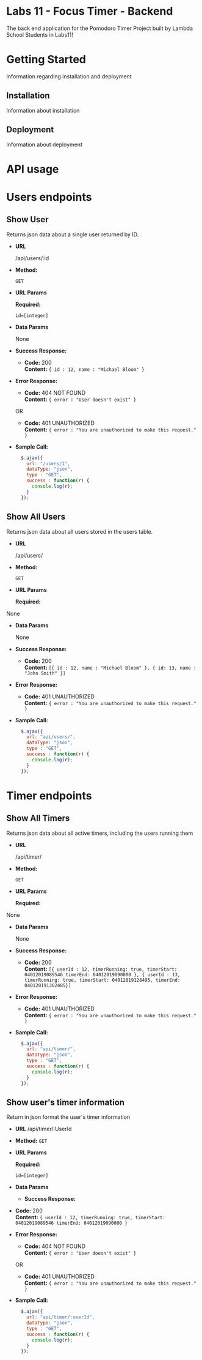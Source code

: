 # Labs 11 - Focus Timer - Backend

The back end application for the Pomodoro Timer Project built by Lambda School Students in Labs11!

# Getting Started

Information regarding installation and deployment

## Installation

Information about installation

## Deployment

Information about deployment

# API usage

# Users endpoints

**Show User**
----
  Returns json data about a single user returned by ID.

* **URL**

  /api/users/:id

* **Method:**

  `GET`
  
*  **URL Params**

   **Required:**
 
   `id=[integer]`

* **Data Params**

  None

* **Success Response:**

  * **Code:** 200 <br />
    **Content:** `{ id : 12, name : "Michael Bloom" }`
 
* **Error Response:**

  * **Code:** 404 NOT FOUND <br />
    **Content:** `{ error : "User doesn't exist" }`

  OR

  * **Code:** 401 UNAUTHORIZED <br />
    **Content:** `{ error : "You are unauthorized to make this request." }`

* **Sample Call:**

  ```javascript
    $.ajax({
      url: "/users/1",
      dataType: "json",
      type : "GET",
      success : function(r) {
        console.log(r);
      }
    });
  ```

**Show All Users**
----
  Returns json data about all users stored in the users table.

* **URL**

  /api/users/

* **Method:**

  `GET`
  
*  **URL Params**

   **Required:**
 
  None

* **Data Params**

  None

* **Success Response:**

  * **Code:** 200 <br />
    **Content:** `[{ id : 12, name : "Michael Bloom" }, { id: 13, name : "John Smith" }]`
 
* **Error Response:**

  * **Code:** 401 UNAUTHORIZED <br />
    **Content:** `{ error : "You are unauthorized to make this request." }`

* **Sample Call:**

  ```javascript
    $.ajax({
      url: "api/users/",
      dataType: "json",
      type : "GET",
      success : function(r) {
        console.log(r);
      }
    });
  ```

# Timer endpoints

**Show All Timers**
----
  Returns json data about all active timers, including the users running them

* **URL**

  /api/timer/

* **Method:**

  `GET`
  
*  **URL Params**

   **Required:**
 
  None

* **Data Params**

  None

* **Success Response:**

  * **Code:** 200 <br />
    **Content:** `[{ userId : 12, timerRunning: true, timerStart: 04012019089546 timerEnd: 04012019090000 }, { userId : 13, timerRunning: true, timerStart: 04012019128495, timerEnd: 040120191302485}]`
 
* **Error Response:**

  * **Code:** 401 UNAUTHORIZED <br />
    **Content:** `{ error : "You are unauthorized to make this request." }`

* **Sample Call:**

  ```javascript
    $.ajax({
      url: "api/timer/",
      dataType: "json",
      type : "GET",
      success : function(r) {
        console.log(r);
      }
    });
  ```

**Show user's timer information**
----
  Return in json format the user's timer information

  * **URL**
    /api/timer/:UserId

  * **Method:**
    `GET`

  * **URL Params**
   
     **Required:**

    `id=[integer]`

  * **Data Params**
    * **Success Response:**

  * **Code:** 200 <br />
    **Content:** `{ userId : 12, timerRunning: true, timerStart: 04012019089546 timerEnd: 04012019090000 }`
 
* **Error Response:**

  * **Code:** 404 NOT FOUND <br />
    **Content:** `{ error : "User doesn't exist" }`

  OR

  * **Code:** 401 UNAUTHORIZED <br />
    **Content:** `{ error : "You are unauthorized to make this request." }`

* **Sample Call:**

  ```javascript
    $.ajax({
      url: "api/timer/:userId",
      dataType: "json",
      type : "GET",
      success : function(r) {
        console.log(r);
      }
    });
  ```